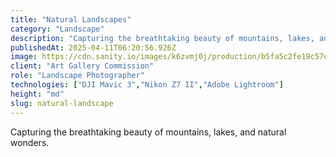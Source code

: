 ```yaml
---
title: "Natural Landscapes"
category: "Landscape"
description: "Capturing the breathtaking beauty of mountains, lakes, and natural wonders."
publishedAt: 2025-04-11T06:20:56.926Z
image: https://cdn.sanity.io/images/k6zvmj0j/production/b5fa5c2fe19c57daf9a466395a553271c4b648ca-4288x2848.jpg
client: "Art Gallery Commission"
role: "Landscape Photographer"
technologies: ["DJI Mavic 3","Nikon Z7 II","Adobe Lightroom"]
height: "md"
slug: natural-landscape
---
```


Capturing the breathtaking beauty of mountains, lakes, and natural wonders.
